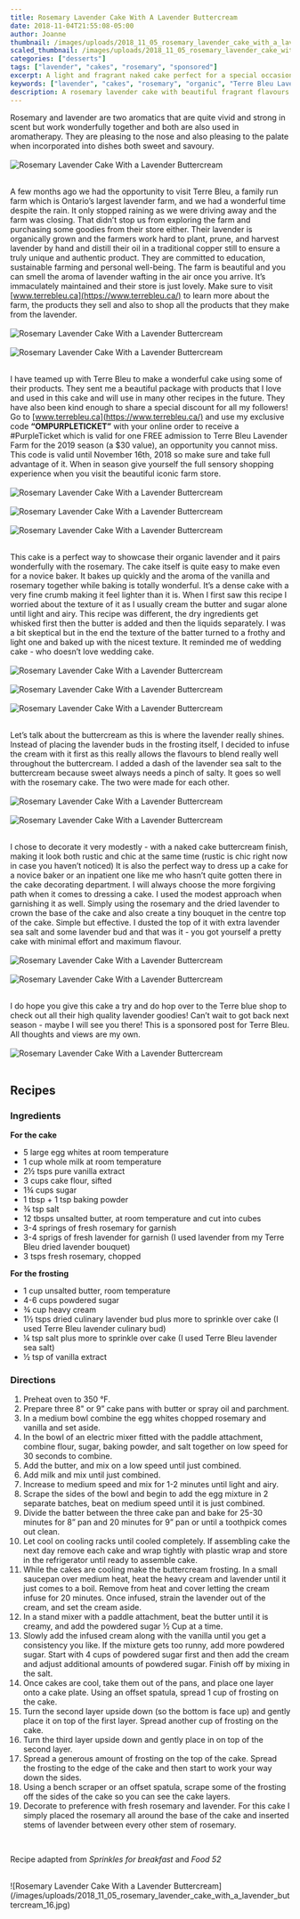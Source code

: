 ```yaml
---
title: Rosemary Lavender Cake With A Lavender Buttercream
date: 2018-11-04T21:55:08-05:00
author: Joanne
thumbnail: /images/uploads/2018_11_05_rosemary_lavender_cake_with_a_lavender_buttercream_1.jpg
scaled_thumbnail: /images/uploads/2018_11_05_rosemary_lavender_cake_with_a_lavender_buttercream_0.jpg
categories: ["desserts"]
tags: ["lavender", "cakes", "rosemary", "sponsored"]
excerpt: A light and fragrant naked cake perfect for a special occasion
keywords: ["lavender", "cakes", "rosemary", "organic", "Terre Bleu Lavender", "sponsored"]
description: A rosemary lavender cake with beautiful fragrant flavours. This naked cake is perfect way to enjoy the lavender infused frosting. The lavender in this cake is organic from Terre Bleu.
---
```


Rosemary and lavender are two aromatics that are quite vivid and strong in scent but work wonderfully together and both are also used in aromatherapy. They are pleasing to the nose and also pleasing to the palate when incorporated into dishes both sweet and savoury.
</br>
</br>
![Rosemary Lavender Cake With a Lavender Buttercream](/images/uploads/2018_11_05_rosemary_lavender_cake_with_a_lavender_buttercream_2.jpg)
</br>
</br>

A few months ago we had the opportunity to visit Terre Bleu, a family run farm which is Ontario’s largest lavender farm, and we had a wonderful time despite the rain. It only stopped raining as we were driving away and the farm was closing. That didn’t stop us from exploring the farm and purchasing some goodies from their store either. Their lavender is organically grown and the farmers work hard to plant, prune, and harvest lavender by hand and distill their oil in a traditional copper still to ensure a truly unique and authentic product. They are committed to education, sustainable farming and personal well-being. The farm is beautiful and you can smell the aroma of lavender wafting in the air once you arrive. It’s immaculately maintained and their store is just lovely. Make sure to visit [www.terrebleu.ca​](https://www.terrebleu.ca/) to learn more about the farm, the products they sell and also to shop all the products that they make from the lavender.
</br>
</br>
![Rosemary Lavender Cake With a Lavender Buttercream](/images/uploads/2018_11_05_rosemary_lavender_cake_with_a_lavender_buttercream_3.jpg)
</br>
</br>
![Rosemary Lavender Cake With a Lavender Buttercream](/images/uploads/2018_11_05_rosemary_lavender_cake_with_a_lavender_buttercream_4.jpg)
</br>
</br>

I have teamed up with Terre Bleu to make a wonderful cake using some of their products. They sent me a beautiful package with products that I love and used in this cake and will use in many other recipes in the future. They have also been kind enough to share a special discount for all my followers! Go to ​[www.terrebleu.ca​](https://www.terrebleu.ca/) and use my exclusive code __“OMPURPLETICKET”__ with your online order to receive a #PurpleTicket which is valid for one FREE admission to Terre Bleu Lavender Farm for the 2019 season (a $30 value), an opportunity you cannot miss. This code is valid until November 16th, 2018 so make sure and take full advantage of it. When in season give yourself the full sensory shopping experience when you visit the beautiful iconic farm store.
</br>
</br>
![Rosemary Lavender Cake With a Lavender Buttercream](/images/uploads/2018_11_05_rosemary_lavender_cake_with_a_lavender_buttercream_5.jpg)
</br>
</br>
![Rosemary Lavender Cake With a Lavender Buttercream](/images/uploads/2018_11_05_rosemary_lavender_cake_with_a_lavender_buttercream_6.jpg)
</br>
</br>
![Rosemary Lavender Cake With a Lavender Buttercream](/images/uploads/2018_11_05_rosemary_lavender_cake_with_a_lavender_buttercream_7.jpg)
</br>
</br>

This cake is a perfect way to showcase their organic lavender and it pairs wonderfully with the rosemary. The cake itself is quite easy to make even for a novice baker. It bakes up quickly and the aroma of the vanilla and rosemary together while baking is totally wonderful. It’s a dense cake with a very fine crumb making it feel lighter than it is. When I first saw this recipe I worried about the texture of it as I usually cream the butter and sugar alone until light and airy. This recipe was different, the dry ingredients get whisked first then the butter is added and then the liquids separately. I was a bit skeptical but in the end the texture of the batter turned to a frothy and light one and baked up with the nicest texture. It reminded me of wedding cake - who doesn’t love wedding cake.
</br>
</br>
![Rosemary Lavender Cake With a Lavender Buttercream](/images/uploads/2018_11_05_rosemary_lavender_cake_with_a_lavender_buttercream_8.jpg)
</br>
</br>
![Rosemary Lavender Cake With a Lavender Buttercream](/images/uploads/2018_11_05_rosemary_lavender_cake_with_a_lavender_buttercream_9.jpg)
</br>
</br>
![Rosemary Lavender Cake With a Lavender Buttercream](/images/uploads/2018_11_05_rosemary_lavender_cake_with_a_lavender_buttercream_10.jpg)
</br>
</br>

Let’s talk about the buttercream as this is where the lavender really shines. Instead of placing the lavender buds in the frosting itself, I decided to infuse the cream with it first as this really allows the flavours to blend really well throughout the buttercream. I added a dash of the lavender sea salt to the buttercream because sweet always needs a pinch of salty. It goes so well with the rosemary cake. The two were made for each other.
</br>
</br>
![Rosemary Lavender Cake With a Lavender Buttercream](/images/uploads/2018_11_05_rosemary_lavender_cake_with_a_lavender_buttercream_11.jpg)
</br>
</br>
![Rosemary Lavender Cake With a Lavender Buttercream](/images/uploads/2018_11_05_rosemary_lavender_cake_with_a_lavender_buttercream_12.jpg)
</br>
</br>

I chose to decorate it very modestly - with a naked cake buttercream finish, making it look both rustic and chic at the same time (rustic is chic right now in case you haven’t noticed) It is also the perfect way to dress up a cake for a novice baker or an inpatient one like me who hasn’t quite gotten there in the cake decorating department. I will always choose the more forgiving path when it comes to dressing a cake. I used the modest approach when garnishing it as well. Simply using the rosemary and the dried lavender to crown the base of the cake and also create a tiny bouquet in the centre top of the cake. Simple but effective. I dusted the top of it with extra lavender sea salt and some lavender bud and that was it - you got yourself a pretty cake with minimal effort and maximum flavour.
</br>
</br>
![Rosemary Lavender Cake With a Lavender Buttercream](/images/uploads/2018_11_05_rosemary_lavender_cake_with_a_lavender_buttercream_13.jpg)
</br>
</br>
![Rosemary Lavender Cake With a Lavender Buttercream](/images/uploads/2018_11_05_rosemary_lavender_cake_with_a_lavender_buttercream_14.jpg)
</br>
</br>

I do hope you give this cake a try and do hop over to the Terre blue shop to check out all their high quality lavender goodies! Can’t wait to got back next season - maybe I will see you there! This is a sponsored post for Terre Bleu. All thoughts and views are my own.
</br>
</br>
![Rosemary Lavender Cake With a Lavender Buttercream](/images/uploads/2018_11_05_rosemary_lavender_cake_with_a_lavender_buttercream_15.jpg)
</br>
</br>

## Recipes
### Ingredients

__For the cake__

* 5 large egg whites at room temperature
* 1 cup whole milk at room temperature
* 2&frac12; tsps pure vanilla extract
* 3 cups cake flour, sifted
* 1&frac34; cups sugar
* 1 tbsp + 1 tsp baking powder
* &frac34; tsp salt
* 12 tbsps unsalted butter, at room temperature and cut into cubes
* 3-4 springs of fresh rosemary for garnish
* 3-4 sprigs of fresh lavender for garnish (I used lavender from my Terre Bleu dried lavender bouquet)
* 3 tsps fresh rosemary, chopped

__For the frosting__

* 1 cup unsalted butter, room temperature
* 4-6 cups powdered sugar
* &frac34; cup heavy cream
* 1&frac12; tsps dried culinary lavender bud plus more to sprinkle over cake (I used Terre Bleu lavender culinary bud)
* &frac14; tsp salt plus more to sprinkle over cake (I used Terre Bleu lavender sea salt) 
* &frac12; tsp of vanilla extract 

### Directions

1. Preheat oven to 350 &deg;F.
2. Prepare three 8" or 9” cake pans with butter or spray oil and parchment.
3. In a medium bowl combine the egg whites chopped rosemary and vanilla and set aside.
4. In the bowl of an electric mixer fitted with the paddle attachment, combine flour, sugar, baking powder, and salt together on low speed for 30 seconds to combine.
5. Add the butter, and mix on a low speed until just combined.
6. Add milk and mix until just combined.
7. Increase to medium speed and mix for 1-2 minutes until light and airy.
8. Scrape the sides of the bowl and begin to add the egg mixture in 2 separate batches, beat on medium speed until it is just combined.
9. Divide the batter between the three cake pan and bake for 25-30 minutes for 8” pan and 20 minutes for 9” pan or until a toothpick comes out clean.
10. Let cool on cooling racks until cooled completely. If assembling cake the next day remove each cake and wrap tightly with plastic wrap and store in the refrigerator until ready to assemble cake.
11. While the cakes are cooling make the buttercream frosting. In a small saucepan over medium heat, heat the heavy cream and lavender until it just comes to a boil. Remove from heat and cover letting the cream infuse for 20 minutes. Once infused, strain the lavender out of the cream, and set the cream aside.
12. In a stand mixer with a paddle attachment, beat the butter until it is creamy, and add the powdered sugar &frac12; Cup at a time.
13. Slowly add the infused cream along with the vanilla until you get a consistency you like. If the mixture gets too runny, add more powdered sugar. Start with 4 cups of powdered sugar first and then add the cream and adjust additional amounts of powdered sugar. Finish off by mixing in the salt.
14. Once cakes are cool, take them out of the pans, and place one layer onto a cake plate. Using an offset spatula, spread 1 cup of frosting on the cake.
15. Turn the second layer upside down (so the bottom is face up) and gently place it on top of the first layer. Spread another cup of frosting on the cake.
16. Turn the third layer upside down and gently place in on top of the second layer.
17. Spread a generous amount of frosting on the top of the cake. Spread the frosting to the edge of the cake and then start to work your way down the sides.
18. Using a bench scraper or an offset spatula, scrape some of the frosting off the sides of the cake so you can see the cake layers.
19. Decorate to preference with fresh rosemary and lavender. For this cake I simply placed the rosemary all around the base of the cake and inserted stems of lavender between every other stem of rosemary.
</br>

Recipe adapted from _Sprinkles for breakfast_ and _Food 52_

</br>
![Rosemary Lavender Cake With a Lavender Buttercream](/images/uploads/2018_11_05_rosemary_lavender_cake_with_a_lavender_buttercream_16.jpg)
